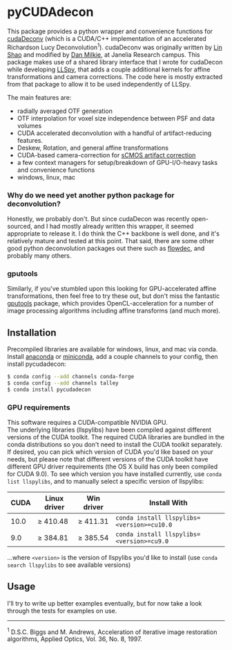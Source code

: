 # pyCUDAdecon
This package provides a python wrapper and convenience functions for [cudaDeconv](https://github.com/dmilkie/cudaDecon) (which is a CUDA/C++ implementation of an accelerated Richardson Lucy Deconvolution<sup>1</sup>).  cudaDeconv was originally written by [Lin Shao](https://github.com/linshaova) and modified by [Dan Milkie](https://github.com/dmilkie), at Janelia Research campus.  This package makes use of a shared library interface that I wrote for cudaDecon while developing [LLSpy](https://github.com/tlambert03/LLSpy), that adds a couple additional kernels for affine transformations and camera corrections.  The code here is mostly extracted from that package to allow it to be used independently of LLSpy.

The main features are:
* radially averaged OTF generation
* OTF interpolation for voxel size independence between PSF and data volumes
* CUDA accelerated deconvolution with a handful of artifact-reducing features. 
* Deskew, Rotation, and general affine transformations
* CUDA-based camera-correction for [sCMOS artifact correction](https://llspy.readthedocs.io/en/latest/camera.html)
* a few context managers for setup/breakdown of GPU-I/O-heavy tasks and convenience functions
* windows, linux, mac

### Why do we need yet another python package for deconvolution?
Honestly, we probably don't.  But since cudaDecon was recently open-sourced, and I had mostly already written this wrapper, it seemed appropriate to release it.  I do think the C++ backbone is well done, and it's relatively mature and tested at this point.  That said, there are some other good python deconvolution packages out there such as [flowdec](https://github.com/hammerlab/flowdec), and probably many others.

### gputools
Similarly, if you've stumbled upon this looking for GPU-accelerated affine transformations, then feel free to try these out, but don't miss the fantastic [gputools](https://github.com/maweigert/gputools) package, which provides OpenCL-acceleration for a number of image processing algorithms including affine transforms (and much more).

## Installation
Precompiled libraries are available for windows, linux, and mac via conda.  
Install [anaconda](https://www.anaconda.com/distribution/#download-section) or [miniconda](https://docs.conda.io/en/latest/miniconda.html), add a couple channels to your config, then install pycudadecon:

```bash
$ conda config --add channels conda-forge
$ conda config --add channels talley
$ conda install pycudadecon
```

### GPU requirements

This software requires a CUDA-compatible NVIDIA GPU.  
The underlying libraries (llspylibs) have been compiled against different versions of the CUDA toolkit.  The required CUDA libraries are bundled in the conda distributions so you don't need to install the CUDA toolkit separately.  If desired, you can pick which version of CUDA you'd like based on your needs, but please note that different versions of the CUDA toolkit have different GPU driver requirements (the OS X build has only been compiled for CUDA 9.0).  To see which version you have installed currently, use `conda list llspylibs`, and to manually select a specific version of llspylibs:

| CUDA  | Linux driver | Win driver | Install With |
| ------------- | ------------ | --------   | -----------  |
| 10.0  | ≥ 410.48     | ≥ 411.31   | `conda install llspylibs=<version>=cu10.0`  |
|  9.0  | ≥ 384.81     | ≥ 385.54   | `conda install llspylibs=<version>=cu9.0`  |

...where `<version>` is the version of llspylibs you'd like to install (use `conda search llspylibs` to see available versions)

## Usage
I'll try to write up better examples eventually, but for now take a look through the tests for examples on use.

___

<sup>1</sup> D.S.C. Biggs and M. Andrews, Acceleration of iterative image restoration algorithms, Applied Optics, Vol. 36, No. 8, 1997.
